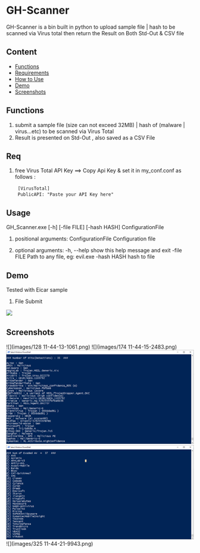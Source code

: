 # GH-Scanner
GH-Scanner is a bin built in python to upload sample file | hash to be scanned via Virus total then return the Result on Both Std-Out &amp; CSV file

## Content 
* [Functions](#Functions) 
* [Requirements](#Req)  
* [How to Use](#Usage)  
* [Demo](#Demo)  
* [Screenshots](#screenshots)
  
## Functions  
1) submit a sample file (size can not exceed 32MB) | hash of  (malware | virus...etc) to be scanned via Virus Total   
2) Result is presented on Std-Out , also saved as a CSV File
  
## Req  
1) free Virus Total API Key   ==> Copy Api Key & set it in my_conf.conf as follows :

        [VirusTotal]
        PublicAPI: "Paste your API Key here"
  
## Usage  
GH_Scanner.exe [-h] [-file FILE] [-hash HASH] ConfigurationFile

1) positional arguments:
  ConfigurationFile  Configuration file
  
2) optional arguments:
  -h, --help         show this help message and exit
  -file FILE         Path to any file, eg: evil.exe
  -hash HASH         hash to file

## Demo 
Tested with Eicar sample
1) File Submit 


![](https://media.giphy.com/media/q58uGAQOGKv2996npp/giphy.gif)

## Screenshots 
![](images/128 11-44-13-1061.png)
![](images/174 11-44-15-2483.png)
![](images/2020-09-04_080627.png)
![](images/2020-09-04_080637.png)
![](images/325 11-44-21-9943.png)
